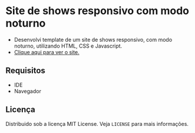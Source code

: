# Site de shows responsivo com modo noturno
- Desenvolvi template de um site de shows responsivo, com modo noturno, utilizando HTML, CSS e Javascript.
- <a href="https://fernandamakihirose.github.io/site-de-shows-responsivo/">Clique aqui para ver o site.</a> 

## Requisitos
- IDE
- Navegador

## Licença
Distribuido sob a licença MIT License. Veja `LICENSE` para mais informações.
